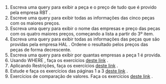 
1. Escreva uma query para exibir a peça e o preço de tudo que é provido pela empresa RBT .
2. Escreve uma query para exibir todas as informações das cinco peças com os maiores preços.
3. Escreva uma query para exibir o nome das empresas e preço das peças com os quatro maiores preços, começando a lista a partir do 3º item.
4. Escreva uma query para exibir todas as informações das peças que são providas pela empresa HAL . Ordene o resultado pelos preços das peças de forma decrescente.
5. Escreva uma query para exibir por quantas empresas a peça 1 é provida.
6. Usando WHERE , faça os exercícios [deste link](https://www.w3schools.com/sql/exercise.asp?filename=exercise_where1) .
7. Aplicando Restrições, faça os exercícios [deste link](https://sqlbolt.com/lesson/select_queries_with_constraints) .
8. Estude e faça os exercícios das páginas 1 a 3 [deste link](http://www.sqlcourse.com/intro.html) .
9. Exercícios de comparação de valores. Faça os exercícios [deste link](https://sqlzoo.net/wiki/SELECT_from_WORLD_Tutorial) .